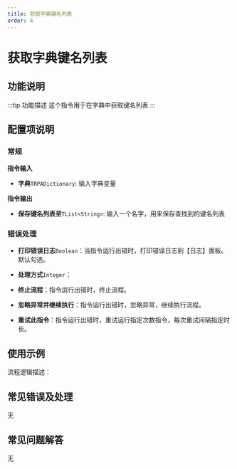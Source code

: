 ```yaml
---
title: 获取字典键名列表
order: 4
---
```


# 获取字典键名列表

## 功能说明

:::tip 功能描述
这个指令用于在字典中获取键名列表
:::

## 配置项说明

### 常规

**指令输入**

- **字典**`TRPADictionary`: 输入字典变量


**指令输出**

- **保存键名列表至**`TList<String>`: 输入一个名字，用来保存查找到的键名列表

### 错误处理

- **打印错误日志**`Boolean`：当指令运行出错时，打印错误日志到【日志】面板。默认勾选。

- **处理方式**`Integer`：

 - **终止流程**：指令运行出错时，终止流程。

 - **忽略异常并继续执行**：指令运行出错时，忽略异常，继续执行流程。

 - **重试此指令**：指令运行出错时，重试运行指定次数指令，每次重试间隔指定时长。

## 使用示例

流程逻辑描述：

## 常见错误及处理

无

## 常见问题解答

无

